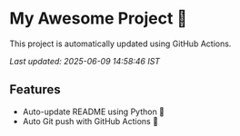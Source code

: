 # My Awesome Project 🚀

This project is automatically updated using GitHub Actions.

_Last updated: 2025-06-09 14:58:46 IST_

## Features
- Auto-update README using Python 🐍
- Auto Git push with GitHub Actions 🤖
